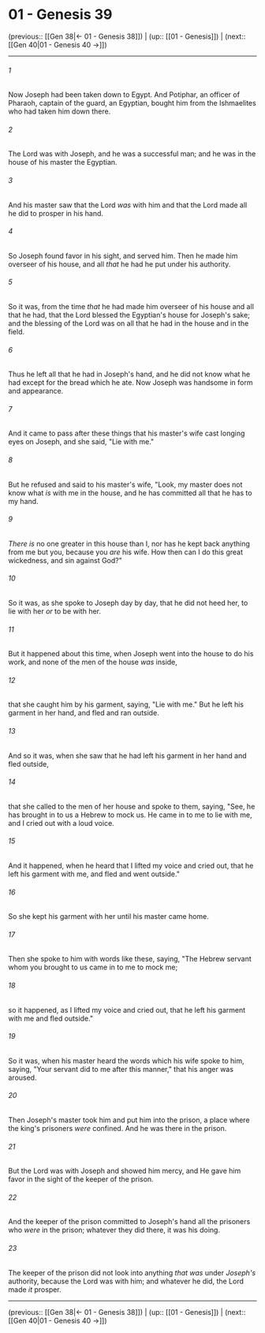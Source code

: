 # 01 - Genesis 39

(previous:: [[Gen 38|← 01 - Genesis 38]]) | (up:: [[01 - Genesis]]) | (next:: [[Gen 40|01 - Genesis 40 →]])

***


###### 1 
Now Joseph had been taken down to Egypt. And Potiphar, an officer of Pharaoh, captain of the guard, an Egyptian, bought him from the Ishmaelites who had taken him down there. 

###### 2 
The Lord was with Joseph, and he was a successful man; and he was in the house of his master the Egyptian. 

###### 3 
And his master saw that the Lord _was_ with him and that the Lord made all he did to prosper in his hand. 

###### 4 
So Joseph found favor in his sight, and served him. Then he made him overseer of his house, and all _that_ he had he put under his authority. 

###### 5 
So it was, from the time _that_ he had made him overseer of his house and all that he had, that the Lord blessed the Egyptian's house for Joseph's sake; and the blessing of the Lord was on all that he had in the house and in the field. 

###### 6 
Thus he left all that he had in Joseph's hand, and he did not know what he had except for the bread which he ate. Now Joseph was handsome in form and appearance. 

###### 7 
And it came to pass after these things that his master's wife cast longing eyes on Joseph, and she said, "Lie with me." 

###### 8 
But he refused and said to his master's wife, "Look, my master does not know what _is_ with me in the house, and he has committed all that he has to my hand. 

###### 9 
_There is_ no one greater in this house than I, nor has he kept back anything from me but you, because you _are_ his wife. How then can I do this great wickedness, and sin against God?" 

###### 10 
So it was, as she spoke to Joseph day by day, that he did not heed her, to lie with her _or_ to be with her. 

###### 11 
But it happened about this time, when Joseph went into the house to do his work, and none of the men of the house _was_ inside, 

###### 12 
that she caught him by his garment, saying, "Lie with me." But he left his garment in her hand, and fled and ran outside. 

###### 13 
And so it was, when she saw that he had left his garment in her hand and fled outside, 

###### 14 
that she called to the men of her house and spoke to them, saying, "See, he has brought in to us a Hebrew to mock us. He came in to me to lie with me, and I cried out with a loud voice. 

###### 15 
And it happened, when he heard that I lifted my voice and cried out, that he left his garment with me, and fled and went outside." 

###### 16 
So she kept his garment with her until his master came home. 

###### 17 
Then she spoke to him with words like these, saying, "The Hebrew servant whom you brought to us came in to me to mock me; 

###### 18 
so it happened, as I lifted my voice and cried out, that he left his garment with me and fled outside." 

###### 19 
So it was, when his master heard the words which his wife spoke to him, saying, "Your servant did to me after this manner," that his anger was aroused. 

###### 20 
Then Joseph's master took him and put him into the prison, a place where the king's prisoners _were_ confined. And he was there in the prison. 

###### 21 
But the Lord was with Joseph and showed him mercy, and He gave him favor in the sight of the keeper of the prison. 

###### 22 
And the keeper of the prison committed to Joseph's hand all the prisoners who _were_ in the prison; whatever they did there, it was his doing. 

###### 23 
The keeper of the prison did not look into anything _that was_ under _Joseph's_ authority, because the Lord was with him; and whatever he did, the Lord made _it_ prosper.

***

(previous:: [[Gen 38|← 01 - Genesis 38]]) | (up:: [[01 - Genesis]]) | (next:: [[Gen 40|01 - Genesis 40 →]])
